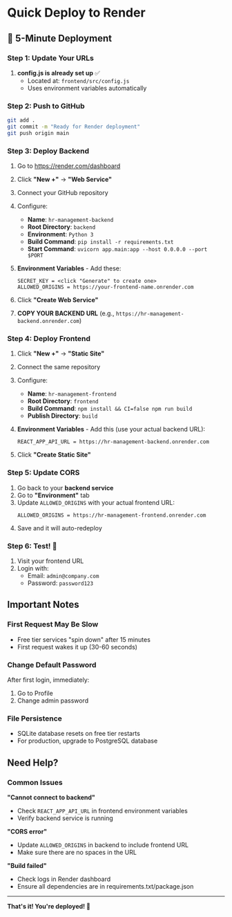 # Quick Deploy to Render

## 🚀 5-Minute Deployment

### Step 1: Update Your URLs

1. **config.js is already set up** ✅
   - Located at: `frontend/src/config.js`
   - Uses environment variables automatically

### Step 2: Push to GitHub

```bash
git add .
git commit -m "Ready for Render deployment"
git push origin main
```

### Step 3: Deploy Backend

1. Go to https://render.com/dashboard
2. Click **"New +"** → **"Web Service"**
3. Connect your GitHub repository
4. Configure:
   - **Name**: `hr-management-backend`
   - **Root Directory**: `backend`
   - **Environment**: `Python 3`
   - **Build Command**: `pip install -r requirements.txt`
   - **Start Command**: `uvicorn app.main:app --host 0.0.0.0 --port $PORT`

5. **Environment Variables** - Add these:
   ```
   SECRET_KEY = <click "Generate" to create one>
   ALLOWED_ORIGINS = https://your-frontend-name.onrender.com
   ```
   
6. Click **"Create Web Service"**
7. **COPY YOUR BACKEND URL** (e.g., `https://hr-management-backend.onrender.com`)

### Step 4: Deploy Frontend

1. Click **"New +"** → **"Static Site"**
2. Connect the same repository
3. Configure:
   - **Name**: `hr-management-frontend`
   - **Root Directory**: `frontend`
   - **Build Command**: `npm install && CI=false npm run build`
   - **Publish Directory**: `build`

4. **Environment Variables** - Add this (use your actual backend URL):
   ```
   REACT_APP_API_URL = https://hr-management-backend.onrender.com
   ```

5. Click **"Create Static Site"**

### Step 5: Update CORS

1. Go back to your **backend service**
2. Go to **"Environment"** tab
3. Update `ALLOWED_ORIGINS` with your actual frontend URL:
   ```
   ALLOWED_ORIGINS = https://hr-management-frontend.onrender.com
   ```
4. Save and it will auto-redeploy

### Step 6: Test! 🎉

1. Visit your frontend URL
2. Login with:
   - Email: `admin@company.com`
   - Password: `password123`

## Important Notes

### First Request May Be Slow
- Free tier services "spin down" after 15 minutes
- First request wakes it up (30-60 seconds)

### Change Default Password
After first login, immediately:
1. Go to Profile
2. Change admin password

### File Persistence
- SQLite database resets on free tier restarts
- For production, upgrade to PostgreSQL database

## Need Help?

### Common Issues

**"Cannot connect to backend"**
- Check `REACT_APP_API_URL` in frontend environment variables
- Verify backend service is running

**"CORS error"**
- Update `ALLOWED_ORIGINS` in backend to include frontend URL
- Make sure there are no spaces in the URL

**"Build failed"**
- Check logs in Render dashboard
- Ensure all dependencies are in requirements.txt/package.json

---

**That's it! You're deployed! 🚀**

